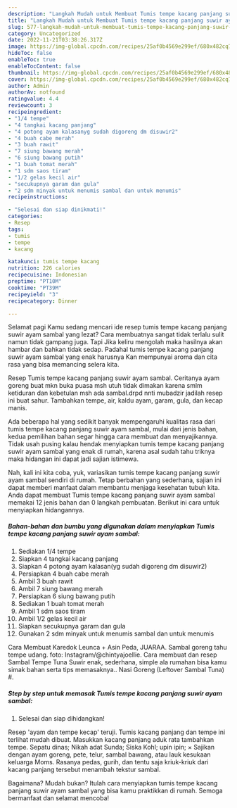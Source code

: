 ```yaml
---
description: "Langkah Mudah untuk Membuat Tumis tempe kacang panjang suwir ayam sambal, Bisa Manjain Lidah"
title: "Langkah Mudah untuk Membuat Tumis tempe kacang panjang suwir ayam sambal, Bisa Manjain Lidah"
slug: 577-langkah-mudah-untuk-membuat-tumis-tempe-kacang-panjang-suwir-ayam-sambal-bisa-manjain-lidah
category: Uncategorized
date: 2022-11-21T03:38:26.317Z
image: https://img-global.cpcdn.com/recipes/25af0b4569e299ef/680x482cq70/tumis-tempe-kacang-panjang-suwir-ayam-sambal-foto-resep-utama.jpg
hideToc: false
enableToc: true
enableTocContent: false
thumbnail: https://img-global.cpcdn.com/recipes/25af0b4569e299ef/680x482cq70/tumis-tempe-kacang-panjang-suwir-ayam-sambal-foto-resep-utama.jpg
cover: https://img-global.cpcdn.com/recipes/25af0b4569e299ef/680x482cq70/tumis-tempe-kacang-panjang-suwir-ayam-sambal-foto-resep-utama.jpg
author: Admin
authorAv: notfound
ratingvalue: 4.4
reviewcount: 3
recipeingredient:
- "1/4 tempe"
- "4 tangkai kacang panjang"
- "4 potong ayam kalasanyg sudah digoreng dm disuwir2"
- "4 buah cabe merah"
- "3 buah rawit"
- "7 siung bawang merah"
- "6 siung bawang putih"
- "1 buah tomat merah"
- "1 sdm saos tiram"
- "1/2 gelas kecil air"
- "secukupnya garam dan gula"
- "2 sdm minyak untuk menumis sambal dan untuk menumis"
recipeinstructions:

- "Selesai dan siap dinikmati!"
categories:
- Resep
tags:
- tumis
- tempe
- kacang

katakunci: tumis tempe kacang 
nutrition: 226 calories
recipecuisine: Indonesian
preptime: "PT10M"
cooktime: "PT39M"
recipeyield: "3"
recipecategory: Dinner

---
```



Selamat pagi Kamu sedang mencari ide resep tumis tempe kacang panjang suwir ayam sambal yang lezat? Cara membuatnya sangat tidak terlalu sulit namun tidak gampang juga. Tapi Jika keliru mengolah maka hasilnya akan hambar dan bahkan tidak sedap. Padahal tumis tempe kacang panjang suwir ayam sambal yang enak harusnya Kan mempunyai aroma dan cita rasa yang bisa memancing selera kita.


Resep Tumis tempe kacang panjang suwir ayam sambal. Ceritanya ayam goreng buat mkn buka puasa msh utuh tidak dimakan karena smlm ketiduran dan kebetulan msh ada sambal.drpd nnti mubadzir jadilah resep ini buat sahur. Tambahkan tempe, air, kaldu ayam, garam, gula, dan kecap manis.

Ada beberapa hal yang sedikit banyak mempengaruhi kualitas rasa dari tumis tempe kacang panjang suwir ayam sambal, mulai dari jenis bahan, kedua pemilihan bahan segar hingga cara membuat dan menyajikannya. Tidak usah pusing kalau hendak menyiapkan tumis tempe kacang panjang suwir ayam sambal yang enak di rumah, karena asal sudah tahu triknya maka hidangan ini dapat jadi sajian istimewa.


Nah, kali ini kita coba, yuk, variasikan tumis tempe kacang panjang suwir ayam sambal sendiri di rumah. Tetap berbahan yang sederhana, sajian ini dapat memberi manfaat dalam membantu menjaga kesehatan tubuh kita. Anda dapat membuat Tumis tempe kacang panjang suwir ayam sambal memakai 12 jenis bahan dan 0 langkah pembuatan. Berikut ini cara untuk menyiapkan hidangannya.

<!--inarticleads1-->

##### Bahan-bahan dan bumbu yang digunakan dalam menyiapkan Tumis tempe kacang panjang suwir ayam sambal:

1. Sediakan 1/4 tempe
1. Siapkan 4 tangkai kacang panjang
1. Siapkan 4 potong ayam kalasan(yg sudah digoreng dm disuwir2)
1. Persiapkan 4 buah cabe merah
1. Ambil 3 buah rawit
1. Ambil 7 siung bawang merah
1. Persiapkan 6 siung bawang putih
1. Sediakan 1 buah tomat merah
1. Ambil 1 sdm saos tiram
1. Ambil 1/2 gelas kecil air
1. Siapkan secukupnya garam dan gula
1. Gunakan 2 sdm minyak untuk menumis sambal dan untuk menumis


Cara Membuat Karedok Leunca + Asin Peda, JUARAA. Sambal goreng tahu tempe udang. foto: Instagram/@chintyajoellie. Cara membuat dan resep Sambal Tempe Tuna Suwir enak, sederhana, simple ala rumahan bisa kamu simak bahan serta tips memasaknya.. Nasi Goreng (Leftover Sambal Tuna) #. 

<!--inarticleads2-->

##### Step by step untuk memasak Tumis tempe kacang panjang suwir ayam sambal:


1. Selesai dan siap dihidangkan!

Resep &#39;ayam dan tempe kecap&#39; teruji. Tumis kacang panjang dan tempe ini terlihat mudah dibuat. Masukkan kacang panjang aduk rata tambahkan tempe. Sepatu dinas; Nikah adat Sunda; Siska Kohl; upin ipin; × Sajikan dengan ayam goreng, pete, telur, sambal bawang, atau lauk kesukaan keluarga Moms. Rasanya pedas, gurih, dan tentu saja kriuk-kriuk dari kacang panjang tersebut menambah tekstur sambal. 

Bagaimana? Mudah bukan? Itulah cara menyiapkan tumis tempe kacang panjang suwir ayam sambal yang bisa kamu praktikkan di rumah. Semoga bermanfaat dan selamat mencoba!
